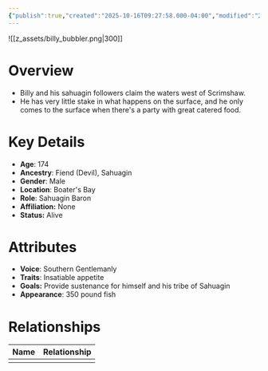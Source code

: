 ```yaml
---
{"publish":true,"created":"2025-10-16T09:27:58.000-04:00","modified":"2025-10-16T13:57:06.124-04:00","published":"2025-10-16T13:57:06.124-04:00","cssclasses":"","Age":"174","Ancestry":"Fiend (Devil), Sahuagin","Gender":"Male","Location":["Boater's Bay"],"Role":["Sahuagin Baron"],"Affiliation":["None"],"Appearances":["[[25 The Hellnight Soirée|The Hellnight Soirée]]"],"Status":"Alive"}
---
```


![[z_assets/billy_bubbler.png|300]]

# Overview
- Billy and his sahuagin followers claim the waters west of Scrimshaw.
- He has very little stake in what happens on the surface, and he only comes to the surface when there's a party with great catered food.

# Key Details
- **Age**: 174
- **Ancestry**: Fiend (Devil), Sahuagin
- **Gender**: Male
- **Location**: Boater's Bay
- **Role**: Sahuagin Baron
- **Affiliation:** None
- **Status:** Alive

# Attributes
- **Voice**: Southern Gentlemanly
- **Traits**: Insatiable appetite
- **Goals:** Provide sustenance for himself and his tribe of Sahuagin
- **Appearance**: 350 pound fish

# Relationships

| Name | Relationship |
| ---- | ------------ |
|      |              |

